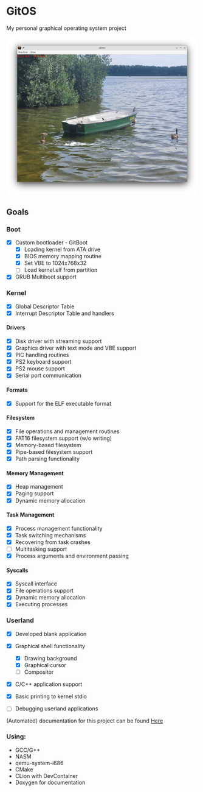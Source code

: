 # GitOS

My personal graphical operating system project

![Graphical shell](scripts/GitOS_Shell.png "Graphical shell")

## Goals

### Boot
- [x] Custom bootloader - GitBoot
  - [x] Loading kernel from ATA drive
  - [x] BIOS memory mapping routine
  - [x] Set VBE to 1024x768x32
  - [ ] Load kernel.elf from partition
- [x] GRUB Multiboot support

### Kernel
- [x] Global Descriptor Table
- [x] Interrupt Descriptor Table and handlers
#### Drivers
- [x] Disk driver with streaming support
- [x] Graphics driver with text mode and VBE support
- [x] PIC handling routines
- [x] PS2 keyboard support
- [x] PS2 mouse support
- [x] Serial port communication

#### Formats
- [x] Support for the ELF executable format

#### Filesystem
- [x] File operations and management routines
- [x] FAT16 filesystem support (w/o writing)
- [x] Memory-based filesystem
- [x] Pipe-based filesystem support
- [x] Path parsing functionality

#### Memory Management
- [x] Heap management
- [x] Paging support
- [x] Dynamic memory allocation

#### Task Management
- [x] Process management functionality
- [x] Task switching mechanisms
- [x] Recovering from task crashes
- [ ] Multitasking support
- [x] Process arguments and environment passing

#### Syscalls
- [x] Syscall interface
- [x] File operations support
- [x] Dynamic memory allocation
- [x] Executing processes

### Userland
- [x] Developed blank application
- [x] Graphical shell functionality
  - [x] Drawing background
  - [x] Graphical cursor
  - [ ] Compositor
- [x] C/C++ application support
- [x] Basic printing to kernel stdio
- [ ] Debugging userland applications


(Automated) documentation for this project can be found [Here](https://gitmanik.github.io/GitOS/files.html)


### Using:
* GCC/G++
* NASM
* qemu-system-i686
* CMake
* CLion with DevContainer
* Doxygen for documentation
